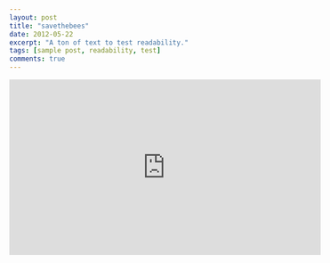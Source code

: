 ```yaml
---
layout: post
title: "savethebees"
date: 2012-05-22
excerpt: "A ton of text to test readability."
tags: [sample post, readability, test]
comments: true
---
```


<iframe width="560" height="315" src="https://www.youtube.com/embed/pyLTOI8CS-M" frameborder="0" allow="accelerometer; autoplay; encrypted-media; gyroscope; picture-in-picture" allowfullscreen></iframe>